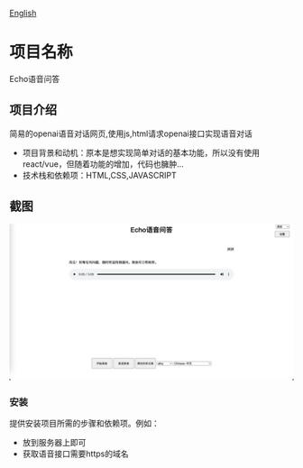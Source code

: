 [English](./README-EN.md)
# 项目名称

Echo语音问答

## 项目介绍

简易的openai语音对话网页,使用js,html请求openai接口实现语音对话

- 项目背景和动机：原本是想实现简单对话的基本功能，所以没有使用react/vue，但随着功能的增加，代码也臃肿...
- 技术栈和依赖项：HTML,CSS,JAVASCRIPT

## 截图

![website](./website.png)

### 安装

提供安装项目所需的步骤和依赖项。例如：
  
- 放到服务器上即可
- 获取语音接口需要https的域名

